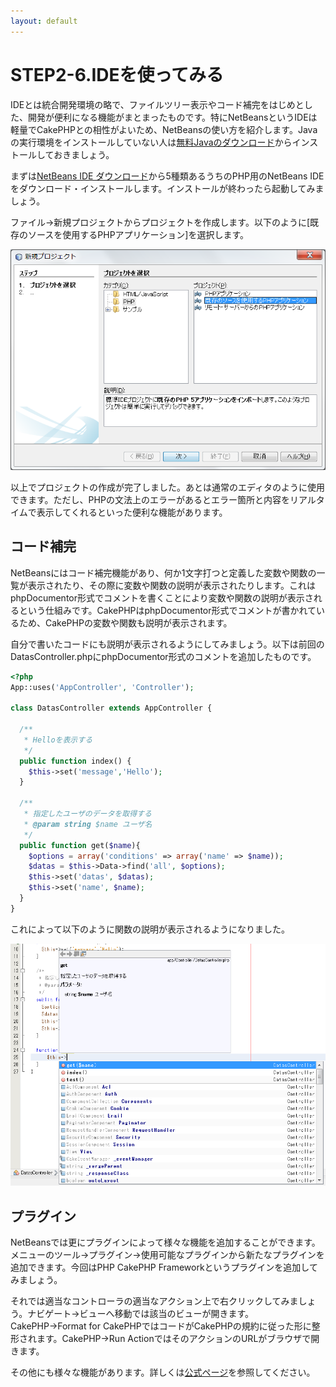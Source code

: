 ```yaml
---
layout: default
---
```

# STEP2-6.IDEを使ってみる

IDEとは統合開発環境の略で、ファイルツリー表示やコード補完をはじめとした、開発が便利になる機能がまとまったものです。特にNetBeansというIDEは軽量でCakePHPとの相性がよいため、NetBeansの使い方を紹介します。Javaの実行環境をインストールしていない人は[無料Javaのダウンロード](http://java.com/ja/download/)からインストールしておきましょう。

まずは[NetBeans IDE ダウンロード](https://netbeans.org/downloads/)から5種類あるうちのPHP用のNetBeans IDEをダウンロード・インストールします。インストールが終わったら起動してみましょう。

ファイル→新規プロジェクトからプロジェクトを作成します。以下のように[既存のソースを使用するPHPアプリケーション]を選択します。

![](../images/2_6_1.png)

以上でプロジェクトの作成が完了しました。あとは通常のエディタのように使用できます。ただし、PHPの文法上のエラーがあるとエラー箇所と内容をリアルタイムで表示してくれるといった便利な機能があります。

## コード補完
NetBeansにはコード補完機能があり、何か1文字打つと定義した変数や関数の一覧が表示されたり、その際に変数や関数の説明が表示されたりします。これはphpDocumentor形式でコメントを書くことにより変数や関数の説明が表示されるという仕組みです。CakePHPはphpDocumentor形式でコメントが書かれているため、CakePHPの変数や関数も説明が表示されます。

自分で書いたコードにも説明が表示されるようにしてみましょう。以下は前回のDatasController.phpにphpDocumentor形式のコメントを追加したものです。

```php
<?php
App::uses('AppController', 'Controller');

class DatasController extends AppController {

  /**
   * Helloを表示する
   */
  public function index() {
    $this->set('message','Hello');
  }
  
  /**
   * 指定したユーザのデータを取得する
   * @param string $name ユーザ名
   */
  public function get($name){
    $options = array('conditions' => array('name' => $name));
    $datas = $this->Data->find('all', $options);
    $this->set('datas', $datas);
    $this->set('name', $name);
  }
}
```

これによって以下のように関数の説明が表示されるようになりました。

![](../images/2_6_2.png)

## プラグイン
NetBeansでは更にプラグインによって様々な機能を追加することができます。メニューのツール→プラグイン→使用可能なプラグインから新たなプラグインを追加できます。今回はPHP CakePHP Frameworkというプラグインを追加してみましょう。

それでは適当なコントローラの適当なアクション上で右クリックしてみましょう。ナビゲート→ビューへ移動では該当のビューが開きます。CakePHP→Format for CakePHPではコードがCakePHPの規約に従った形に整形されます。CakePHP→Run ActionではそのアクションのURLがブラウザで開きます。

その他にも様々な機能があります。詳しくは[公式ページ](https://github.com/junichi11/cakephp-netbeans)を参照してください。